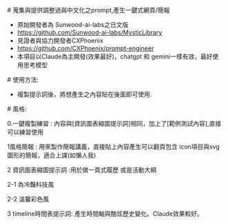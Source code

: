 \# 蒐集與提供調整過與中文化之prompt,產生一鍵式網頁/簡報

* 原始開發者為 Sunwood-ai-labs之日文版
* https://github.com/Sunwood-ai-labs/MysticLibrary
* 見證者與協力開發者CXPhoenix
* https://github.com/CXPhoenix/prompt-engineer
* 本項目以Claude為主開發(效果最好)，chatgpt 和 gemini一樣有效，最好使用思考模型



\# 使用方法:

* 複製提示詞後，將想產生之內容貼在後面即可使用.



\# 風格:

0.一鍵複製練習 : 內容與\[資訊圖表縮圖提示詞]相同，加上了\[範例測試內容],直接可以練習使用



1風格簡報 : 用來製作簡報講義，直接貼上內容產生可以翻頁包含 icon項目與svg圖形的簡報，適合上課(如懶人我)



2 資訊圖表縮圖提示詞 :用於做一頁式履歷 或是活動大綱

2-1 為冷豔科技風

2-2 溫馨彩色風



3 timeline時間表提示詞: 產生時間軸與酷炫歷史變化。Claude效果較好。













